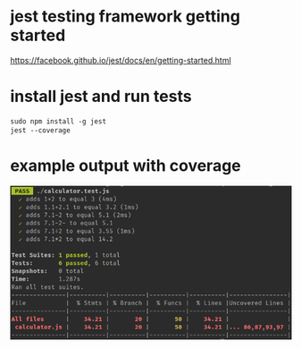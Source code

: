 # jest testing framework getting started
https://facebook.github.io/jest/docs/en/getting-started.html

# install jest and run tests
```
sudo npm install -g jest
jest --coverage
```

# example output with coverage
![example output with coverage](jest.png "example output with coverage")
